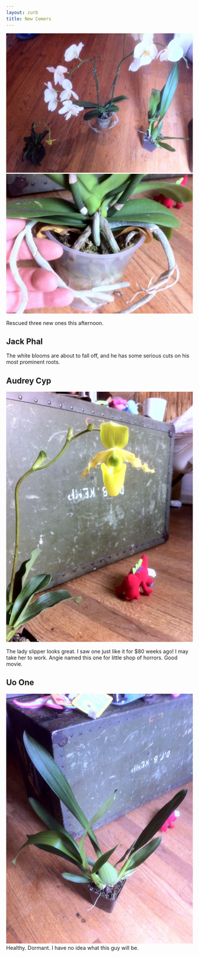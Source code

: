 ```yaml
---
layout: zurb
title: New Comers
---
```


<div id="featured"> 
     <img src="/Orchids/images/2012-06-09_three_new.jpg" alt="Three New" />
     <img src="/Orchids/images/2012-06-09_jack_phal_roots.jpg"  alt="Damaged Roots" />
</div>

Rescued three new ones this afternoon.

Jack Phal
---------
The white blooms are about to fall off, and he has some serious cuts on his most prominent roots.

Audrey Cyp
----------
<img src="/Orchids/images/2012-06-09_audrey_cyp.jpg" class="thumb">

The lady slipper looks great. I saw one just like it for $80 weeks ago! I may take her to work. Angie named this one for little shop of horrors. Good movie.  

Uo One
------------
<img src="/Orchids/images/2012-06-09_uo_one.jpg" class="thumb">
Healthy. Dormant. I have no idea what this guy will be. 